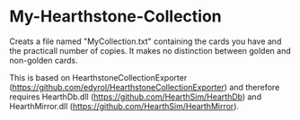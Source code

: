 # My-Hearthstone-Collection

Creats a file named "MyCollection.txt" containing the cards you have and the practicall number of copies. It makes no distinction between golden and non-golden cards.

This is based on HearthstoneCollectionExporter (https://github.com/edyrol/HearthstoneCollectionExporter) and therefore requires HearthDb.dll (https://github.com/HearthSim/HearthDb) and HearthMirror.dll (https://github.com/HearthSim/HearthMirror).

